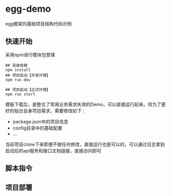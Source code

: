 # egg-demo

egg框架的基础项目结构代码示例

## 快速开始

采用npm进行模块包管理

```shell
## 安装依赖
npm install
## 项目启动【开发环境】
npm run dev

## 项目启动【正式环境】
npm run start
```

模板下载后，是整合了常用业务需求失效的Demo，可以直接运行起来。但为了更好的贴合自身项目需求，需要修改如下：

- package.json中的项目信息
- config目录中的基础配置
- ...

当前项目clone下来即便不做任何修改，直接运行也是可以的，可以通过日志拿到启动后的api服务和接口文档链接，直接访问即可

## 脚本指令

## 项目部署